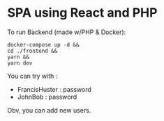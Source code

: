 # SPA using React and PHP

To run Backend (made w/PHP & Docker):
````shell
docker-compose up -d &&
cd ./frontend &&
yarn &&
yarn dev
````

You can try with : 
- FrancisHuster : password
- JohnBob : password     

Obv, you can add new users. 

